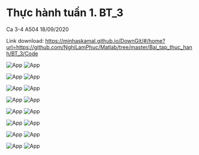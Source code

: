 # Thực hành tuần 1. BT_3

Ca 3-4 A504 18/09/2020

Link download: https://minhaskamal.github.io/DownGit/#/home?url=https://github.com/NghiLamPhuc/Matlab/tree/master/Bai_tap_thuc_hanh/BT_3/Code

![App](./HinhAnh/Debai_HinhAnh/BT_3_1.JPG)
![App](./HinhAnh/BaiLam_HinhAnh/GBT_3_1.JPG)

![App](./HinhAnh/Debai_HinhAnh/BT_3_2.JPG)
![App](./HinhAnh/BaiLam_HinhAnh/GBT_3_2.JPG)

![App](./HinhAnh/Debai_HinhAnh/BT_3_3.JPG)
![App](./HinhAnh/BaiLam_HinhAnh/GBT_3_3.JPG)

![App](./HinhAnh/Debai_HinhAnh/BT_3_4.JPG)
![App](./HinhAnh/BaiLam_HinhAnh/GBT_3_4.JPG)

![App](./HinhAnh/Debai_HinhAnh/BT_3_5.JPG)
![App](./HinhAnh/BaiLam_HinhAnh/GBT_3_5.JPG)

![App](./HinhAnh/Debai_HinhAnh/BT_3_6.JPG)
![App](./HinhAnh/BaiLam_HinhAnh/GBT_3_6.JPG)

![App](./HinhAnh/Debai_HinhAnh/BT_3_7.JPG)
![App](./HinhAnh/BaiLam_HinhAnh/GBT_3_7.JPG)

![App](./HinhAnh/Debai_HinhAnh/BT_3Ph2_1.JPG)
![App](./HinhAnh/BaiLam_HinhAnh/GBT_3Ph2_1.JPG)


